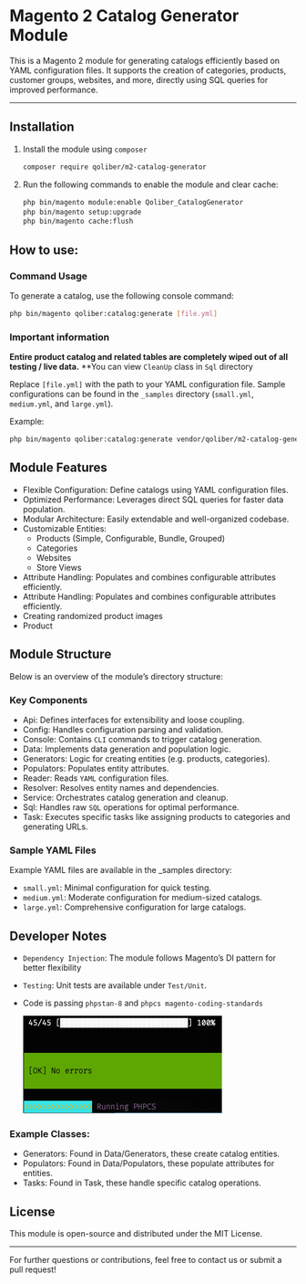 # Magento 2 Catalog Generator Module

This is a Magento 2 module for generating catalogs efficiently based on YAML configuration files. It supports the creation of categories, products, customer groups, websites, and more, directly using SQL queries for improved performance.

---

## Installation

1. Install the module using `composer`

   ```bash
   composer require qoliber/m2-catalog-generator
   ```

2. Run the following commands to enable the module and clear cache:

   ```bash
   php bin/magento module:enable Qoliber_CatalogGenerator
   php bin/magento setup:upgrade
   php bin/magento cache:flush
   ```
   
## How to use: 

### Command Usage

To generate a catalog, use the following console command:

   ```bash
   php bin/magento qoliber:catalog:generate [file.yml]
   ```

### Important information

**Entire product catalog and related tables are completely wiped out of all testing / live data.**
**You can view `CleanUp` class in `Sql` directory

Replace `[file.yml]` with the path to your YAML configuration file. 
Sample configurations can be found in the `_samples` directory (`small.yml`, `medium.yml`, and `large.yml`).

Example:

   ```bash
   php bin/magento qoliber:catalog:generate vendor/qoliber/m2-catalog-generator/_samples/small.yml
   ```

## Module Features

* Flexible Configuration: Define catalogs using YAML configuration files.
* Optimized Performance: Leverages direct SQL queries for faster data population.
* Modular Architecture: Easily extendable and well-organized codebase.
* Customizable Entities:
  * Products (Simple, Configurable, Bundle, Grouped)
  * Categories
  * Websites
  * Store Views
* Attribute Handling: Populates and combines configurable attributes efficiently.
* Attribute Handling: Populates and combines configurable attributes efficiently.
* Creating randomized product images
* Product

## Module Structure

Below is an overview of the module’s directory structure:

### Key Components

* Api: Defines interfaces for extensibility and loose coupling.
* Config: Handles configuration parsing and validation.
* Console: Contains `CLI` commands to trigger catalog generation.
* Data: Implements data generation and population logic.
* Generators: Logic for creating entities (e.g. products, categories).
* Populators: Populates entity attributes.
* Reader: Reads `YAML` configuration files.
* Resolver: Resolves entity names and dependencies.
* Service: Orchestrates catalog generation and cleanup.
* Sql: Handles raw `SQL` operations for optimal performance.
* Task: Executes specific tasks like assigning products to categories and generating URLs.

### Sample YAML Files

Example YAML files are available in the _samples directory:
* `small.yml`: Minimal configuration for quick testing.
* `medium.yml`: Moderate configuration for medium-sized catalogs.
* `large.yml`: Comprehensive configuration for large catalogs.
 
## Developer Notes

* `Dependency Injection`: The module follows Magento’s DI pattern for better flexibility
* `Testing`: Unit tests are available under `Test/Unit`.
* Code is passing `phpstan-8` and `phpcs magento-coding-standards`


  ![img.png](img.png)

### Example Classes:

* Generators: Found in Data/Generators, these create catalog entities.
* Populators: Found in Data/Populators, these populate attributes for entities.
* Tasks: Found in Task, these handle specific catalog operations.

## License

This module is open-source and distributed under the MIT License.

---

For further questions or contributions, feel free to contact us or submit a pull request!
